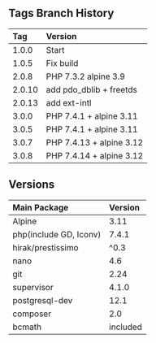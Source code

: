 ## Tags Branch History

Tag          | Version
:------------|:----------
 1.0.0       | Start
 1.0.5       | Fix build
 2.0.8       | PHP 7.3.2 alpine 3.9
 2.0.10      | add pdo_dblib + freetds
 2.0.13      | add ext-intl 
 3.0.0       | PHP 7.4.1 + alpine 3.11  
 3.0.5       | PHP 7.4.1 + alpine 3.11  
 3.0.7      | PHP 7.4.13 + alpine 3.12 
 3.0.8      | PHP 7.4.14 + alpine 3.12
 
## Versions
Main Package  | Version
:-------------|:----------
 Alpine       | 3.11
 php(include GD, Iconv)       | 7.4.1
 hirak/prestissimo       | ^0.3
 nano       | 4.6
 git       | 2.24
 supervisor       | 4.1.0
 postgresql-dev       | 12.1
composer      | 2.0
bcmath     | included
